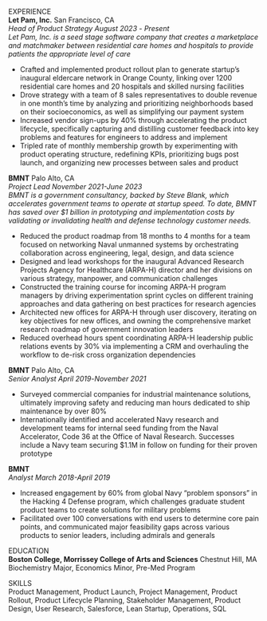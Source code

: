 EXPERIENCE  
**Let Pam, Inc.**		San Francisco, CA  
*Head of Product Strategy*	*August 2023* \- *Present*  
*Let Pam, Inc. is a seed stage software company that creates a marketplace and matchmaker between residential care homes and hospitals to provide patients the appropriate level of care*

* Crafted and implemented product rollout plan to generate startup’s inaugural eldercare network in Orange County, linking over 1200 residential care homes and 20 hospitals and skilled nursing facilities  
* Drove strategy with a team of 8 sales representatives to double revenue in one month’s time by analyzing and prioritizing neighborhoods based on their socioeconomics, as well as simplifying our payment system  
* Increased vendor sign-ups by 40% through accelerating the product lifecycle, specifically capturing and distilling customer feedback into key problems and features for engineers to address and implement  
* Tripled rate of monthly membership growth by experimenting with product operating structure, redefining KPIs, prioritizing bugs post launch, and organizing new processes between sales and product

**BMNT**		Palo Alto, CA  
*Project Lead*		*November 2021-June 2023*  
*BMNT is a government consultancy, backed by Steve Blank, which accelerates government teams to operate at startup speed. To date, BMNT has saved over $1 billion in prototyping and implementation costs by validating or invalidating health and defense technology customer needs.*

* Reduced the product roadmap from 18 months to 4 months for a team focused on networking Naval unmanned systems by orchestrating collaboration across engineering, legal, design, and data science  
* Designed and lead workshops for the inaugural Advanced Research Projects Agency for Healthcare (ARPA-H) director and her divisions on various strategy, manpower, and communication challenges  
* Constructed the training course for incoming ARPA-H program managers by driving experimentation sprint cycles on different training approaches and data gathering on best practices for research agencies   
* Architected new offices for ARPA-H through user discovery, iterating on key objectives for new offices, and owning the comprehensive market research roadmap of government innovation leaders  
* Reduced overhead hours spent coordinating ARPA-H leadership public relations events by 30% via implementing a CRM and overhauling the workflow to de-risk cross organization dependencies

**BMNT**		Palo Alto, CA  
*Senior Analyst*		*April 2019*\-*November 2021*

* Surveyed commercial companies for industrial maintenance solutions, ultimately improving safety and reducing man hours dedicated to ship maintenance by over 80%  
* Internationally identified and accelerated Navy research and development teams for internal seed funding from the Naval Accelerator, Code 36 at the Office of Naval Research. Successes include a Navy team securing $1.1M in follow on funding for their proven prototype

**BMNT**		  
*Analyst*		*March 2018-April 2019*

* Increased engagement by 60% from global Navy “problem sponsors” in the Hacking 4 Defense program, which challenges graduate student product teams to create solutions for military problems  
* Facilitated over 100 conversations with end users to determine core pain points, and communicated major feasibility gaps across various products to senior leaders, including admirals and generals

EDUCATION  
**Boston College, Morrissey College of Arts and Sciences**				         Chestnut Hill, MA  
Biochemistry Major, Economics Minor, Pre-Med Program 					         

SKILLS  
Product Management, Product Launch, Project Management, Product Rollout, Product Lifecycle Planning, Stakeholder Management, Product Design, User Research, Salesforce, Lean Startup, Operations, SQL